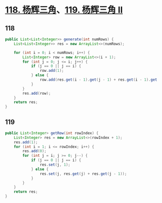 # [118. 杨辉三角](https://leetcode-cn.com/problems/pascals-triangle/)、[119. 杨辉三角 II](https://leetcode-cn.com/problems/pascals-triangle-ii/)



## 118

```java
public List<List<Integer>> generate(int numRows) {
    List<List<Integer>> res = new ArrayList<>(numRows);

    for (int i = 0; i < numRows; i++) {
        List<Integer> row = new ArrayList<>(i + 1);
        for (int j = 0; j <= i; j++) {
            if (j == 0 || j == i) {
                row.add(1);
            } else {
                row.add(res.get(i - 1).get(j - 1) + res.get(i - 1).get(j));
            }
        }
        res.add(row);
    }
    return res;
}
```



## 119

```java
public List<Integer> getRow(int rowIndex) {
    List<Integer> res = new ArrayList<>(rowIndex + 1);
    res.add(1);
    for (int i = 1; i <= rowIndex; i++) {
        res.add(0);
        for (int j = i; j >= 0; j--) {
            if (j == 0 || j == i) {
                res.set(j, 1);
            } else {
                res.set(j, res.get(j) + res.get(j - 1));
            }
        }
    }
    return res;
}
```

